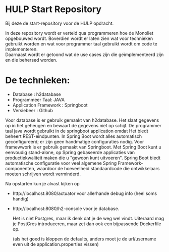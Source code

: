# HULP Start Repository

Bij deze de start-repository voor de HULP opdracht.

In deze repository wordt er verteld qua programmeren hoe de Monoliet opgebouwed wordt. 
Boverdien wordt er laten zien wat voor technieken gebruikt worden en wat voor programmer taal gebruikt wordt om code te implementeren.  
Daarnaast wordt er getoond wat de use cases zijn die geïmplementeerd zijn en die behersed worden.

# De technieken:
* Database : h2database
* Programmeer Taal: JAVA
* Application Framework : Springboot
* Versiebeer : Github

Voor database is er gebruik gemaakt van h2database. Het slaat gegevens op in het geheugen en bewaart de gegevens niet op schijf. 
De programmer taal java wordt gebruikt in de springboot application omdat Het biedt beheert REST-eindpunten. 
In Spring Boot wordt alles automatisch geconfigureerd; er zijn geen handmatige configuraties nodig. 
Voor framewwork is er gebruik gemaakt van Springboot. Met Spring Boot kunt u eenvoudig stand-alone, op Spring gebaseerde
applicaties van productiekwaliteit maken die u "gewoon kunt uitvoeren". Spring Boot biedt automatische configuratie voor veel algemene Spring Framework-componenten,
waardoor de hoeveelheid standaardcode die ontwikkelaars moeten schrijven wordt verminderd.




Na opstarten kun je alvast kijken op

* http://localhost:8080/actuator voor allerhande debug info (heel soms handig)
* http://localhost:8080/h2-console voor je database.
  
  Het is niet Postgres, maar ik denk dat je de weg wel vindt. Uiteraard mag je PostGres introduceren, 
  maar zet dan ook een bijpassende Dockerfile op.

  (als het goed is kloppen de defaults, anders moet je de url/username even uit de application.properties vissen)


